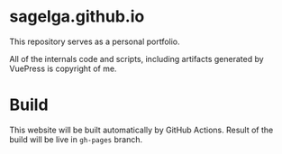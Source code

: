 # sagelga.github.io
This repository serves as a personal portfolio.

All of the internals code and scripts, including artifacts generated by VuePress is copyright of me.

# Build
This website will be built automatically by GitHub Actions. Result of the build will be live in `gh-pages` branch.
